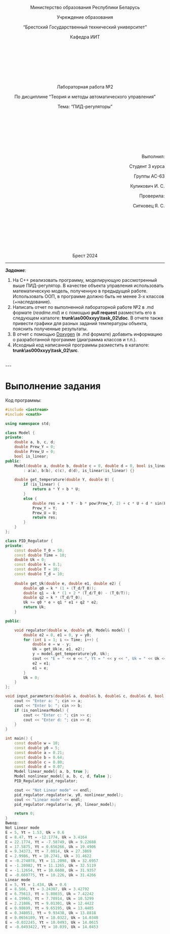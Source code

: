 <p style="text-align: center;">Министерство образования Республики Беларусь</p>
<p style="text-align: center;">Учреждение образования</p>
<p style="text-align: center;">“Брестский Государственный технический университет”</p>
<p style="text-align: center;">Кафедра ИИТ</p>
<div style="margin-bottom: 10em;"></div>
<p style="text-align: center;">Лабораторная работа №2</p>
<p style="text-align: center;">По дисциплине “Теория и методы автоматического управления”</p>
<p style="text-align: center;">Тема: “ПИД-регуляторы”</p>
<div style="margin-bottom: 10em;"></div>
<p style="text-align: right;">Выполнил:</p>
<p style="text-align: right;">Студент 3 курса</p>
<p style="text-align: right;">Группы АС-63</p>
<p style="text-align: right;">Куликович И. С.</p>
<p style="text-align: right;">Проверила:</p>
<p style="text-align: right;">Ситковец Я. С.</p>
<div style="margin-bottom: 10em;"></div>
<p style="text-align: center;">Брест 2024</p>

---

***Задание***:
1.  На C++  реализовать программу, моделирующую рассмотренный выше ПИД-регулятор.  В качестве объекта управления использовать математическую модель, полученную в предыдущей работе. Использовать ООП, в программе должно быть не менее 3-х классов (+наследование).
2.  Написать отчет по выполненной лабораторной работе №2 в .md формате (*readme.md*) и с помощью **pull request** разместить его в следующем каталоге: **trunk\as000xxyy\task_02\doc**. В отчете также привести графики для разных заданий температуры объекта, пояснить полученные результаты.
3.  В отчет с помощью [Doxygen](https://doxygen.nl/) (в .md формате) добавить информацию о разработанной программе (диаграмма классов и т.п.).
4.  Исходный код написанной программы разместить в каталоге: **trunk\as000xxyy\task_02\src**.
<br>
---

# Выполнение задания #

Код программы:

```cpp
#include <iostream>
#include <cmath>

using namespace std;

class Model {
private:
    double a, b, c, d;
    double Prew_Y = 0;
    double Prew_U = 0;
    bool is_linear;
public:
    Model(double a, double b, double c = 0, double d = 0, bool is_linear = true)
        : a(a), b(b), c(c), d(d), is_linear(is_linear) {}

    double get_temperature(double Y, double U) {
        if (is_linear) {
            return a * Y + b * U;
        }
        else {
            double res = a * Y - b * pow(Prew_Y, 2) + c * U + d * sin(Prew_U);
            Prew_Y = Y;
            Prew_U = U;
            return res;
        }
    }
};

class PID_Regulator {
private:
    const double T_0 = 50;
    const double Time = 10;
    double Uk = 0;
    const double k = 0.1;
    const double T = 10;
    const double T_d = 10;
 
    double get_Uk(double e, double e1, double e2) {
        double q0 = k * (1 + (T_d/T_0));
        double q1 = -k * (1 + 2 * (T_d/T_0) - (T_0/T));
        double q2 = k * (T_d/T_0);
        Uk += q0 * e + q1 * e1 + q2 * e2;
        return Uk;
    }

public:

    void regulator(double w, double y0, Model& model) {
        double e2 = 0, e1 = 0, y = y0;
        for (int i = 1; i <= Time; i++) {
            double e = w - y;
            Uk = get_Uk(e, e1, e2);
            y = model.get_temperature(y0, Uk);
            cout << "E = " << e << ", Yt = " << y << ", Uk = " << Uk << std::endl;
            e2 = e1;
            e1 = e;
        }
        Uk = 0;
    }
};

void input_parameters(double& a, double& b, double& c, double& d, bool is_nonlinearModel) {
    cout << "Enter a: "; cin >> a;
    cout << "Enter b: "; cin >> b;
    if (is_nonlinearModel) {
        cout << "Enter c: "; cin >> c;
        cout << "Enter d: "; cin >> d;
    }
}

int main() {
    const double w = 10;
    const double y0 = 5;
    const double a = 0.21;
    const double b = 0.64;
    const double c = 0.80;
    const double d = 0.07;
    Model linear_model{ a, b, true };
    Model nonlinear_model{ a, b, c, d, false };
    PID_Regulator pid_regulator;

    cout << "Not Linear mode" << endl;
    pid_regulator.regulator(w, y0, nonlinear_model);
    cout << "Linear mode" << endl;
    pid_regulator.regulator(w, y0, linear_model);

    return 0;
}
Вывод:
Not Linear mode
E = 5, Yt = 1.53, Uk = 0.6
E = 8.47, Yt = -12.1774, Uk = 3.4164
E = 22.1774, Yt = -7.58749, Uk = 9.22688
E = 17.5875, Yt = 0.656266, Uk = 19.4906
E = 9.34373, Yt = 7.0014, Uk = 27.3869
E = 2.9986, Yt = 10.2741, Uk = 31.4622
E = -0.274078, Yt = 11.2098, Uk = 32.6957
E = -1.20982, Yt = 11.1265, Uk = 32.5119
E = -1.12654, Yt = 10.6608, Uk = 31.9357
E = -0.660775, Yt = 10.226, Uk = 31.4266
Linear mode
E = 5, Yt = 1.434, Uk = 0.6
E = 8.566, Yt = 3.24387, Uk = 3.42792
E = 6.75613, Yt = 5.80035, Uk = 7.42242
E = 4.19965, Yt = 7.78914, Uk = 10.5299
E = 2.21086, Yt = 9.01301, Uk = 12.4422
E = 0.98699, Yt = 9.65195, Uk = 13.4405
E = 0.348051, Yt = 9.93438, Uk = 13.8818
E = 0.0656189, Yt = 10.0322, Uk = 14.0348
E = -0.032245, Yt = 10.0493, Uk = 14.0615
E = -0.0493422, Yt = 10.039, Uk = 14.0453
